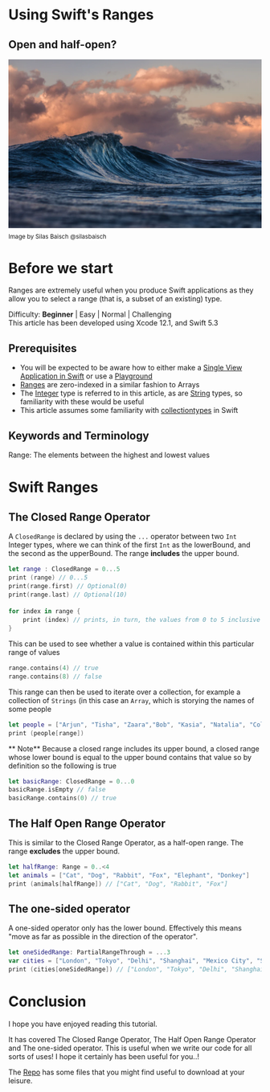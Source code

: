 # Using Swift's Ranges
## Open and half-open?

![photo-1559827260-dc66d52bef19](Images/photo-1559827260-dc66d52bef19.png)
<sub>Image by Silas Baisch @silasbaisch</sub>

# Before we start
Ranges are extremely useful when you produce Swift applications as they allow you to select a range (that is, a subset of an existing) type.

Difficulty: **Beginner** | Easy | Normal | Challenging<br>
This article has been developed using Xcode 12.1, and Swift 5.3

## Prerequisites
* You will be expected to be aware how to either make a [Single View Application in Swift](https://medium.com/swlh/your-first-ios-application-using-xcode-9983cf6efb71) or use a [Playground](https://medium.com/@stevenpcurtis.sc/coding-in-swift-playgrounds-1a5563efa089)
* [Ranges](https://medium.com/swlh/zero-indexed-arrays-f752a47abf65) are zero-indexed in a similar fashion to Arrays
* The [Integer](https://medium.com/@stevenpcurtis.sc/what-is-an-integer-1a26cdd18d68) type is referred to in this article, as are [String](https://medium.com/@stevenpcurtis.sc/what-is-a-string-232ef38d21d6) types, so familiarity with these would be useful
* This article assumes some familiarity with [collectiontypes](https://medium.com/@stevenpcurtis.sc/swifts-collections-the-collected-works-772538c3107a) in Swift

## Keywords and Terminology
Range: The elements between the highest and lowest values

# Swift Ranges
## The Closed Range Operator
A `ClosedRange` is declared by using the `...` operator between two `Int` Integer types, where we can think of the first `Int` as the lowerBound, and the second as the upperBound. The range **includes** the upper bound.

```swift
let range : ClosedRange = 0...5
print (range) // 0...5
print(range.first) // Optional(0)
print(range.last) // Optional(10)

for index in range {
    print (index) // prints, in turn, the values from 0 to 5 inclusive
}
```

This can be used to see whether a value is contained within this particular range of values

```swift
range.contains(4) // true
range.contains(8) // false
```

This range can then be used to iterate over a collection, for example a collection of `Strings` (in this case an `Array`, which is storying the names of some people

```Swift
let people = ["Arjun", "Tisha", "Zaara","Bob", "Kasia", "Natalia", "Colin"]
print (people[range])
```

** Note**
Because a closed range includes its upper bound, a closed range whose lower bound is equal to the upper bound contains that value so by definition so the following is true

```swift
let basicRange: ClosedRange = 0...0
basicRange.isEmpty // false
basicRange.contains(0) // true
```

## The Half Open Range Operator
This is similar to the Closed Range Operator, as a half-open range. The range **excludes** the upper bound.
```swift
let halfRange: Range = 0..<4
let animals = ["Cat", "Dog", "Rabbit", "Fox", "Elephant", "Donkey"]
print (animals[halfRange]) // ["Cat", "Dog", "Rabbit", "Fox"]
```

## The one-sided operator
A one-sided operator only has the lower  bound. Effectively this means "move as far as possible in the direction of the operator".

```swift
let oneSidedRange: PartialRangeThrough = ...3
var cities = ["London", "Tokyo", "Delhi", "Shanghai", "Mexico City", "São Paulo", "Mumbai", "Cairo"]
print (cities[oneSidedRange]) // ["London", "Tokyo", "Delhi", "Shanghai"]
```


# Conclusion
I hope you have enjoyed reading this tutorial. 

It has covered The Closed Range Operator, The Half Open Range Operator and The one-sided operator. This is useful when we write our code for all sorts of uses! I hope it certainly has been useful for you..!

The [Repo](https://github.com/stevencurtis/SwiftCoding/tree/master/Ranges) has some files that you might find useful to download at your leisure.
